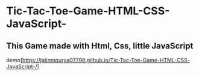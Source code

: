 # Tic-Tac-Toe-Game-HTML-CSS-JavaScript-
## This Game made with Html, Css, little JavaScript 
demo[https://jatinmourya07798.github.io/Tic-Tac-Toe-Game-HTML-CSS-JavaScript-/]
